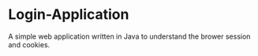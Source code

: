 # Login-Application
A simple web application written in Java to understand the brower session and cookies.
